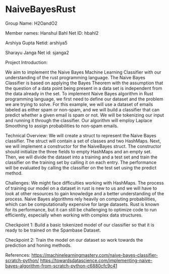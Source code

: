 # NaiveBayesRust

Group Name: H2OandO2

Member names: 
Hanshul Bahl    Net ID: hbahl2 

Arshiya Gupta   Netid: arshiya5 

Sharayu Janga  	Net id: sjanga2			

Project Introduction:

We aim to implement the Naive Bayes Machine Learning Classifier with our understanding of the rust programming language. The Naive Bayes Classifier is based on applying the Bayes Theorem with the assumption that the question of a data point being present in a data set is independent from the data already in the set. To implement Naive Bayes algorithm in Rust programming language, we first need to define our dataset and the problem we are trying to solve. For this example, we will use a dataset of emails labeled as either spam or non-spam, and we will build a classifier that can predict whether a given email is spam or not. We will be tokenizing our input and running it through the classifier. Our algorithm will employ Laplace Smoothing to assign probabilities to non-spam emails. 

Technical Overview:
We will create a struct to represent the Naive Bayes classifier. The struct will contain a set of classes and two HashMaps. 
Next, we will implement a constructor for the NaiveBayes struct. The constructor should initialize the three fields to empty HashMaps and an empty set.
Then, we will divide the dataset into a training and a test set and train the classifier on the training set by calling it on each entry.
The performance will be evaluated by calling the classifier on the test set using the predict method.

Challenges:
We might face difficulties working with HashMaps. The process of training our model on a dataset in rust is new to us and we will have to look at other resources to gain knowledge and a better understanding of the process. Naive Bayes algorithms rely heavily on computing probabilities, which can be computationally expensive for large datasets. Rust is known for its performance, but it can still be challenging to optimize code to run efficiently, especially when working with complex data structures.

Checkpoint 1:
Build a basic tokenized model of our classifier so that it is ready to be trained on the Spambase Dataset.

Checkpoint 2:
Train the model on our dataset so work towards the prediction and honing methods.

References:
https://machinelearningmastery.com/naive-bayes-classifier-scratch-python/ 
https://towardsdatascience.com/implementing-naive-bayes-algorithm-from-scratch-python-c6880cfc9c41
